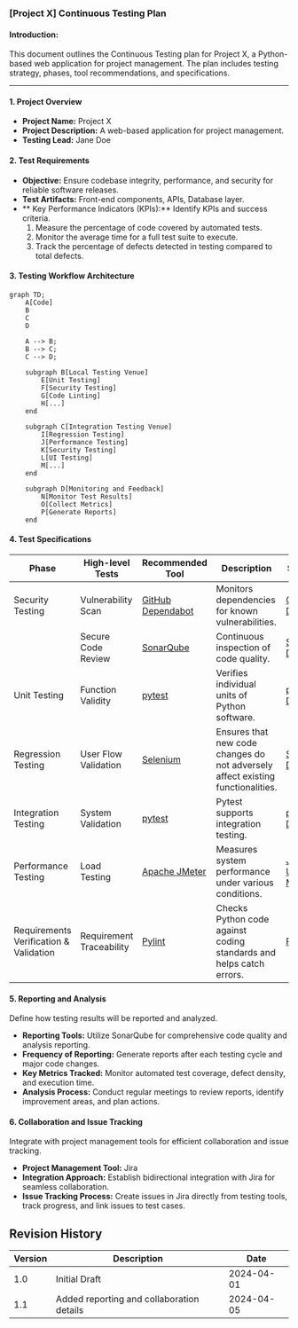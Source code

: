 ### [Project X] Continuous Testing Plan 

#### Introduction:
This document outlines the Continuous Testing plan for Project X, a Python-based web application for project management. The plan includes testing strategy, phases, tool recommendations, and specifications.

---

#### **1. Project Overview**
- **Project Name:** Project X
- **Project Description:** A web-based application for project management.
- **Testing Lead:** Jane Doe

#### **2. Test Requirements**
- **Objective:** Ensure codebase integrity, performance, and security for reliable software releases.
- **Test Artifacts:** Front-end components, APIs, Database layer.
- ** Key Performance Indicators (KPIs):** Identify KPIs and success criteria.
  1. Measure the percentage of code covered by automated tests.
  2. Monitor the average time for a full test suite to execute.
  3. Track the percentage of defects detected in testing compared to total defects.

#### **3. Testing Workflow Architecture**
```mermaid
graph TD;
    A[Code]
    B
    C
    D
    
    A --> B;
    B --> C;
    C --> D;
   
    subgraph B[Local Testing Venue]
        E[Unit Testing]
        F[Security Testing]
        G[Code Linting]
        H[...]
    end
    
    subgraph C[Integration Testing Venue]
        I[Regression Testing]
        J[Performance Testing]
        K[Security Testing]
        L[UI Testing]
        M[...]
    end

    subgraph D[Monitoring and Feedback]
        N[Monitor Test Results]
        O[Collect Metrics]
        P[Generate Reports]
    end
```

#### **4. Test Specifications**

| Phase | High-level Tests | Recommended Tool | Description | Starter Kit | Key People |
|-------|------------------|-----------------|-------------|-------------|------------|
| Security Testing | Vulnerability Scan | [GitHub Dependabot](https://dependabot.com/) | Monitors dependencies for known vulnerabilities. | [GitHub Docs](https://docs.github.com/en/code-security/supply-chain-security/keeping-your-dependencies-updated-automatically/about-dependabot-version-updates) | Jane Doe |
| | Secure Code Review | [SonarQube](https://www.sonarqube.org/) | Continuous inspection of code quality. | [SonarQube Docs](https://docs.sonarqube.org/latest/) | Jane Doe |
| Unit Testing | Function Validity | [pytest](https://docs.pytest.org/en/latest/) | Verifies individual units of Python software. | [pytest Docs](https://docs.pytest.org/en/latest/) | Jane Doe |
| Regression Testing | User Flow Validation | [Selenium](https://www.selenium.dev/) | Ensures that new code changes do not adversely affect existing functionalities. | [Selenium Doc](https://www.selenium.dev/documentation/en/getting_started_with_webdriver/) | Jane Doe |
| Integration Testing | System Validation | [pytest](https://docs.pytest.org/en/latest/) | Pytest supports integration testing. | [pytest Docs](https://docs.pytest.org/en/latest/) | Jane Doe |
| Performance Testing | Load Testing | [Apache JMeter](https://jmeter.apache.org/) | Measures system performance under various conditions. | [JMeter User Manual](https://jmeter.apache.org/usermanual/index.html) | Jane Doe |
| Requirements Verification & Validation | Requirement Traceability | [Pylint](https://pypi.org/project/pylint/) | Checks Python code against coding standards and helps catch errors. | [Pylint Docs](https://pylint.readthedocs.io/en/latest/) | Jane Doe |

#### **5. Reporting and Analysis**

Define how testing results will be reported and analyzed.

- **Reporting Tools:** Utilize SonarQube for comprehensive code quality and analysis reporting.
- **Frequency of Reporting:** Generate reports after each testing cycle and major code changes.
- **Key Metrics Tracked:** Monitor automated test coverage, defect density, and execution time.
- **Analysis Process:** Conduct regular meetings to review reports, identify improvement areas, and plan actions.

#### **6. Collaboration and Issue Tracking**

Integrate with project management tools for efficient collaboration and issue tracking.

- **Project Management Tool:** Jira
- **Integration Approach:** Establish bidirectional integration with Jira for seamless collaboration.
- **Issue Tracking Process:** Create issues in Jira directly from testing tools, track progress, and link issues to test cases.

## Revision History

| Version | Description                     | Date       |
|---------|---------------------------------|------------|
| 1.0     | Initial Draft                   | 2024-04-01 |
| 1.1     | Added reporting and collaboration details | 2024-04-05 |
